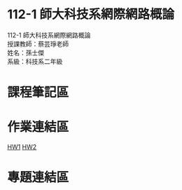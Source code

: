 # 112-1 師大科技系網際網路概論
112-1 師大科技系網際網路概論  
授課教師：蔡芸琤老師  
姓名：孫士傑  
系級：科技系二年級  
# 課程筆記區  
# 作業連結區 
[HW1](https://jaison5.github.io/mymyweb/)
[HW2](https://youtu.be/JvSMaS0fU7Q?si=fsRIxkd2Tl4eRY63)
# 專題連結區  
